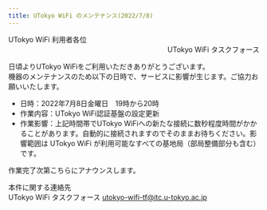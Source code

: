```yaml
---
title: UTokyo WiFi のメンテナンス(2022/7/8)
---
```


<div>UTokyo WiFi 利用者各位</div>
<div style="text-align: right;">UTokyo WiFi タスクフォース</div>

日頃よりUTokyo WiFiをご利用いただきありがとうございます。<br>
機器のメンテナンスのため以下の日時で、サービスに影響が生じます。ご協力お願いいたします。

- 日時：2022年7月8日金曜日　19時から20時
- 作業内容：UTokyo WiFi認証基盤の設定更新
- 作業影響：上記時間帯でUTokyo WiFiへの新たな接続に数秒程度時間がかかることがあります。自動的に接続されますのでそのままお待ちください。影響範囲は UTokyo WiFi が利用可能なすべての基地局（部局整備部分も含む）です。

作業完了次第こちらにアナウンスします。

本件に関する連絡先<br>
UTokyo WiFi タスクフォース utokyo-wifi-tf@itc.u-tokyo.ac.jp
